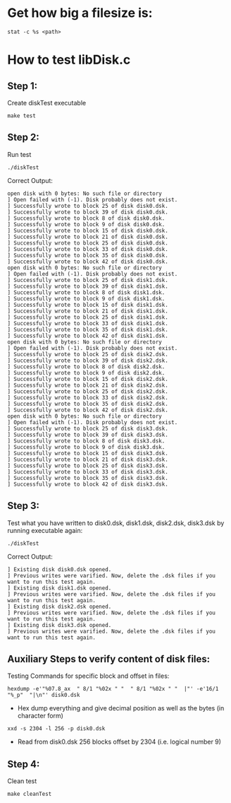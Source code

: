 
# Get how big a filesize is:
```console
stat -c %s <path>
```

# How to test libDisk.c

## Step 1:
Create diskTest executable
```
make test
```

## Step 2:
Run test
```
./diskTest
```


Correct Output:
```
open disk with 0 bytes: No such file or directory
] Open failed with (-1). Disk probably does not exist.
] Successfully wrote to block 25 of disk disk0.dsk.
] Successfully wrote to block 39 of disk disk0.dsk.
] Successfully wrote to block 8 of disk disk0.dsk.
] Successfully wrote to block 9 of disk disk0.dsk.
] Successfully wrote to block 15 of disk disk0.dsk.
] Successfully wrote to block 21 of disk disk0.dsk.
] Successfully wrote to block 25 of disk disk0.dsk.
] Successfully wrote to block 33 of disk disk0.dsk.
] Successfully wrote to block 35 of disk disk0.dsk.
] Successfully wrote to block 42 of disk disk0.dsk.
open disk with 0 bytes: No such file or directory
] Open failed with (-1). Disk probably does not exist.
] Successfully wrote to block 25 of disk disk1.dsk.
] Successfully wrote to block 39 of disk disk1.dsk.
] Successfully wrote to block 8 of disk disk1.dsk.
] Successfully wrote to block 9 of disk disk1.dsk.
] Successfully wrote to block 15 of disk disk1.dsk.
] Successfully wrote to block 21 of disk disk1.dsk.
] Successfully wrote to block 25 of disk disk1.dsk.
] Successfully wrote to block 33 of disk disk1.dsk.
] Successfully wrote to block 35 of disk disk1.dsk.
] Successfully wrote to block 42 of disk disk1.dsk.
open disk with 0 bytes: No such file or directory
] Open failed with (-1). Disk probably does not exist.
] Successfully wrote to block 25 of disk disk2.dsk.
] Successfully wrote to block 39 of disk disk2.dsk.
] Successfully wrote to block 8 of disk disk2.dsk.
] Successfully wrote to block 9 of disk disk2.dsk.
] Successfully wrote to block 15 of disk disk2.dsk.
] Successfully wrote to block 21 of disk disk2.dsk.
] Successfully wrote to block 25 of disk disk2.dsk.
] Successfully wrote to block 33 of disk disk2.dsk.
] Successfully wrote to block 35 of disk disk2.dsk.
] Successfully wrote to block 42 of disk disk2.dsk.
open disk with 0 bytes: No such file or directory
] Open failed with (-1). Disk probably does not exist.
] Successfully wrote to block 25 of disk disk3.dsk.
] Successfully wrote to block 39 of disk disk3.dsk.
] Successfully wrote to block 8 of disk disk3.dsk.
] Successfully wrote to block 9 of disk disk3.dsk.
] Successfully wrote to block 15 of disk disk3.dsk.
] Successfully wrote to block 21 of disk disk3.dsk.
] Successfully wrote to block 25 of disk disk3.dsk.
] Successfully wrote to block 33 of disk disk3.dsk.
] Successfully wrote to block 35 of disk disk3.dsk.
] Successfully wrote to block 42 of disk disk3.dsk.
```

## Step 3:
Test what you have written to disk0.dsk, disk1.dsk, disk2.dsk, disk3.dsk by running executable again:
```
./diskTest
```


Correct Output:
```
] Existing disk disk0.dsk opened.
] Previous writes were varified. Now, delete the .dsk files if you want to run this test again.
] Existing disk disk1.dsk opened.
] Previous writes were varified. Now, delete the .dsk files if you want to run this test again.
] Existing disk disk2.dsk opened.
] Previous writes were varified. Now, delete the .dsk files if you want to run this test again.
] Existing disk disk3.dsk opened.
] Previous writes were varified. Now, delete the .dsk files if you want to run this test again.
```

## Auxiliary Steps to verify content of disk files:


Testing Commands for specific block and offset in files:

```
hexdump -e'"%07.8_ax  " 8/1 "%02x " "  " 8/1 "%02x " "  |"' -e'16/1  "%_p"  "|\n"' disk0.dsk
```
- Hex dump everything and give decimal position as well as the bytes (in character form)


```
xxd -s 2304 -l 256 -p disk0.dsk
```
- Read from disk0.dsk 256 blocks offset by 2304 (i.e. logical number 9)


## Step 4:
Clean test
```
make cleanTest
```
